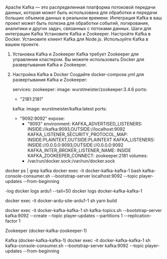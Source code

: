 Apache Kafka — это распределенная платформа потоковой передачи данных, которая может быть использована для обработки и передачи больших объемов данных в реальном времени. Интеграция Kafka в ваш проект может быть полезна для обработки событий, логирования, аналитики и других задач, связанных с потоками данных.
Шаги для интеграции Kafka
Установите Kafka и Zookeeper.
Настройте Kafka в Docker.
Установите клиент Kafka для Node.js.
Используйте Kafka в вашем проекте.
1. Установка Kafka и Zookeeper
   Kafka требует Zookeeper для управления кластером. Вы можете использовать Docker для развертывания Kafka и Zookeeper.
2. Настройка Kafka в Docker
   Создайте docker-compose.yml для развертывания Kafka и Zookeeper:


    services:
    zookeeper:
    image: wurstmeister/zookeeper:3.4.6
    ports:
    - "2181:2181"
    
    kafka:
    image: wurstmeister/kafka:latest
    ports:
    - "9092:9092"
    expose:
      - "9093"
      environment:
      KAFKA_ADVERTISED_LISTENERS: INSIDE://kafka:9093,OUTSIDE://localhost:9092
      KAFKA_LISTENER_SECURITY_PROTOCOL_MAP: INSIDE:PLAINTEXT,OUTSIDE:PLAINTEXT
      KAFKA_LISTENERS: INSIDE://0.0.0.0:9093,OUTSIDE://0.0.0.0:9092
      KAFKA_INTER_BROKER_LISTENER_NAME: INSIDE
      KAFKA_ZOOKEEPER_CONNECT: zookeeper:2181
      volumes:
      - /var/run/docker.sock:/var/run/docker.sock


docker ps | grep kafka
docker exec -it docker-kafka-kafka-1 bash 
kafka-console-consumer.sh --bootstrap-server localhost:9092 --topic player-updates --from-beginning

-log
docker logs ardu1 --tail=50
docker logs docker-kafka-kafka-1


docker exec -it docker-ardu-site-ardu1-1 sh
yarn build

docker exec -it docker-kafka-kafka-1 sh
kafka-topics.sh --bootstrap-server kafka:9092 --create --topic player-updates --partitions 1 --replication-factor 1


Zookeeper (docker-kafka-zookeeper-1) 


Kafka (docker-kafka-kafka-1) 
docker exec -it docker-kafka-kafka-1 sh   
kafka-console-consumer.sh --bootstrap-server kafka:9092 --topic player-updates --from-beginning